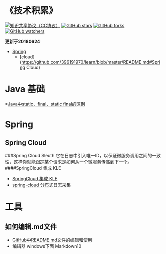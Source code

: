 ﻿﻿﻿﻿﻿﻿﻿﻿﻿﻿﻿<h1>《技术积累》</h1>[![知识共享协议（CC协议）](https://img.shields.io/badge/License-Creative%20Commons-DC3D24.svg)](https://creativecommons.org/licenses/by-nc-sa/4.0/deed.zh)[![GitHub stars](https://img.shields.io/github/stars/396191970/learn.svg?style=flat&label=Star)](https://github.com/396191970/learn/stargazers)[![GitHub forks](https://img.shields.io/github/forks/396191970/learn.svg?style=flat&label=Fork)](https://github.com/396191970/learn/fork)[![GitHub watchers](https://img.shields.io/github/watchers/396191970/learn.svg?style=flat&label=Watch)](https://github.com/396191970/learn/watchers)**更新于20180624*** [Spring ](https://github.com/396191970/learn/blob/master/README.md#Spring )	* [cloud](https://github.com/396191970/learn/blob/master/README.md#Spring Cloud)# Java 基础*[Java中static、final、static final的区别](https://www.cnblogs.com/EasonJim/p/7841990.html)# Spring ## Spring Cloud ###Spring Cloud Sleuth它在日志中引入唯一ID，以保证微服务调用之间的一致性，这样你就能跟踪某个请求是如何从一个微服务传递到下一个。####SpringCloud 集成 KLE* [SpringCloud 集成 KLE](https://blog.csdn.net/xiaoluo033/article/details/80955886)* [spring-cloud 分布式日志采集](https://blog.csdn.net/guduyishuai/article/details/79228306)# 工具## 如何编辑.md文件* [GitHub中README.md文件的编辑和使用](https://blog.csdn.net/ljc_563812704/article/details/53464039)* 编辑器 windows下面 Markdown10